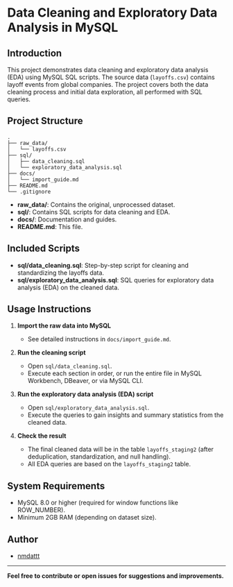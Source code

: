 # Data Cleaning and Exploratory Data Analysis in MySQL

## Introduction

This project demonstrates data cleaning and exploratory data analysis (EDA) using MySQL SQL scripts. The source data (`layoffs.csv`) contains layoff events from global companies. The project covers both the data cleaning process and initial data exploration, all performed with SQL queries.

## Project Structure

```
.
├── raw_data/
│   └── layoffs.csv
├── sql/
│   ├── data_cleaning.sql
│   └── exploratory_data_analysis.sql
├── docs/
│   └── import_guide.md
├── README.md
└── .gitignore
```

- **raw_data/**: Contains the original, unprocessed dataset.
- **sql/**: Contains SQL scripts for data cleaning and EDA.
- **docs/**: Documentation and guides.
- **README.md**: This file.

## Included Scripts

- **sql/data_cleaning.sql**: Step-by-step script for cleaning and standardizing the layoffs data.
- **sql/exploratory_data_analysis.sql**: SQL queries for exploratory data analysis (EDA) on the cleaned data.

## Usage Instructions

1. **Import the raw data into MySQL**
    - See detailed instructions in `docs/import_guide.md`.

2. **Run the cleaning script**
    - Open `sql/data_cleaning.sql`.
    - Execute each section in order, or run the entire file in MySQL Workbench, DBeaver, or via MySQL CLI.

3. **Run the exploratory data analysis (EDA) script**
    - Open `sql/exploratory_data_analysis.sql`.
    - Execute the queries to gain insights and summary statistics from the cleaned data.

4. **Check the result**
    - The final cleaned data will be in the table `layoffs_staging2` (after deduplication, standardization, and null handling).
    - All EDA queries are based on the `layoffs_staging2` table.

## System Requirements

- MySQL 8.0 or higher (required for window functions like ROW_NUMBER).
- Minimum 2GB RAM (depending on dataset size).

## Author

- [nmdattt](https://github.com/nmdattt)

---

**Feel free to contribute or open issues for suggestions and improvements.**
